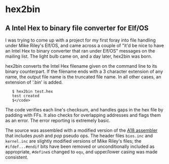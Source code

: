 # hex2bin

## A Intel Hex to binary file converter for Elf/OS

I was trying to come up with a project for my first foray into file
handling under Mike Riley's Elf/OS, and came across a couple of "it'd
be nice to have an Intel Hex to binary converter that ran under Elf/OS"
messages on the mailing list. The light bulb came on, and a day later,
hex2bin was born.

hex2bin converts the Intel Hex filename given on the command line to
its binary counterpart. If the filename ends with a 3 character
extension of any name, the output file name is the truncated file name.
In all other cases, an extension of '.bin' is added.

```
   $ hex2bin test.hex
   test created
   $</code>
```	

The code verifies each line's checksum, and handles gaps in the hex
file by padding with FFs. It also checks for overlapping addresses and
flags them as an error. The error reporting is extremely basic.

The source was assembled with a modified version of the
[A18 assembler](https://github.com/carangil/A18) that includes *push*
and *pop* pseudo ops. The header files `bios.inc` and `kernel.inc` are
slightly modified versions of Mike Riley's files; the `#ifdef...#endif`
bits have been removed or unconditionally included as appropriate,
`#define`s changed to `equ`, and upper/lower casing was made consistent.

